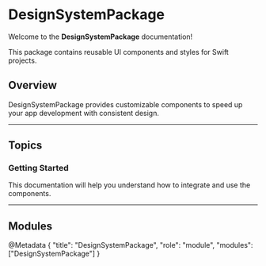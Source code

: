 # DesignSystemPackage

Welcome to the **DesignSystemPackage** documentation!

This package contains reusable UI components and styles for Swift projects.

## Overview

DesignSystemPackage provides customizable components to speed up your app development with consistent design.

---

## Topics

### Getting Started

This documentation will help you understand how to integrate and use the components.

---

## Modules

@Metadata {
  "title": "DesignSystemPackage",
  "role": "module",
  "modules": ["DesignSystemPackage"]
}
